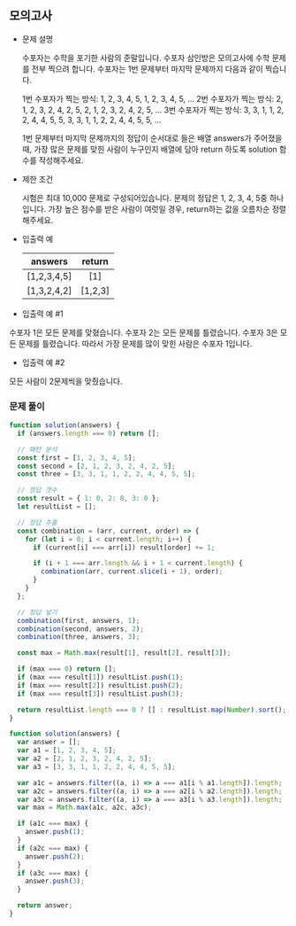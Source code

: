 ## 모의고사

- 문제 설명

  수포자는 수학을 포기한 사람의 준말입니다. 수포자 삼인방은 모의고사에 수학 문제를 전부 찍으려 합니다. 수포자는 1번 문제부터 마지막 문제까지 다음과 같이 찍습니다.

  1번 수포자가 찍는 방식: 1, 2, 3, 4, 5, 1, 2, 3, 4, 5, ...
  2번 수포자가 찍는 방식: 2, 1, 2, 3, 2, 4, 2, 5, 2, 1, 2, 3, 2, 4, 2, 5, ...
  3번 수포자가 찍는 방식: 3, 3, 1, 1, 2, 2, 4, 4, 5, 5, 3, 3, 1, 1, 2, 2, 4, 4, 5, 5, ...

  1번 문제부터 마지막 문제까지의 정답이 순서대로 들은 배열 answers가 주어졌을 때, 가장 많은 문제를 맞힌 사람이 누구인지 배열에 담아 return 하도록 solution 함수를 작성해주세요.

- 제한 조건

  시험은 최대 10,000 문제로 구성되어있습니다.
  문제의 정답은 1, 2, 3, 4, 5중 하나입니다.
  가장 높은 점수를 받은 사람이 여럿일 경우, return하는 값을 오름차순 정렬해주세요.

- 입출력 예

  |   answers   | return  |
  | :---------: | :-----: |
  | [1,2,3,4,5] |   [1]   |
  | [1,3,2,4,2] | [1,2,3] |

- 입출력 예 #1

수포자 1은 모든 문제를 맞혔습니다.
수포자 2는 모든 문제를 틀렸습니다.
수포자 3은 모든 문제를 틀렸습니다.
따라서 가장 문제를 많이 맞힌 사람은 수포자 1입니다.

- 입출력 예 #2

모든 사람이 2문제씩을 맞췄습니다.

### 문제 풀이

```jsx
function solution(answers) {
  if (answers.length === 0) return [];

  // 패턴 분석
  const first = [1, 2, 3, 4, 5];
  const second = [2, 1, 2, 3, 2, 4, 2, 5];
  const three = [3, 3, 1, 1, 2, 2, 4, 4, 5, 5];

  // 정답 갯수
  const result = { 1: 0, 2: 0, 3: 0 };
  let resultList = [];

  // 정답 추출
  const combination = (arr, current, order) => {
    for (let i = 0; i < current.length; i++) {
      if (current[i] === arr[i]) result[order] += 1;

      if (i + 1 === arr.length && i + 1 < current.length) {
        combination(arr, current.slice(i + 1), order);
      }
    }
  };

  // 정답 넣기
  combination(first, answers, 1);
  combination(second, answers, 2);
  combination(three, answers, 3);

  const max = Math.max(result[1], result[2], result[3]);

  if (max === 0) return [];
  if (max === result[1]) resultList.push(1);
  if (max === result[2]) resultList.push(2);
  if (max === result[3]) resultList.push(3);

  return resultList.length === 0 ? [] : resultList.map(Number).sort();
}
```

```jsx
function solution(answers) {
  var answer = [];
  var a1 = [1, 2, 3, 4, 5];
  var a2 = [2, 1, 2, 3, 2, 4, 2, 5];
  var a3 = [3, 3, 1, 1, 2, 2, 4, 4, 5, 5];

  var a1c = answers.filter((a, i) => a === a1[i % a1.length]).length;
  var a2c = answers.filter((a, i) => a === a2[i % a2.length]).length;
  var a3c = answers.filter((a, i) => a === a3[i % a3.length]).length;
  var max = Math.max(a1c, a2c, a3c);

  if (a1c === max) {
    answer.push(1);
  }
  if (a2c === max) {
    answer.push(2);
  }
  if (a3c === max) {
    answer.push(3);
  }

  return answer;
}
```
